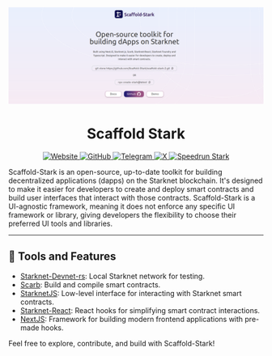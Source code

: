 <p align="center">
<img src="./ScaffoldStark.png" alt="The Scaffold Stark">
</p>

<h1 align="center">Scaffold Stark</h1>

<p align="center">
<a href="https://scaffoldstark.com">
<img src="https://img.shields.io/badge/Website-ScaffoldStark.com-blue?style=flat-square&logo=google-chrome" alt="Website">
</a>
<a href="https://github.com/Quantum3-Labs/scaffold-stark-2">
<img src="https://img.shields.io/badge/GitHub-Quantum3--Labs-black?style=flat-square&logo=github&logoColor=white" alt="GitHub">
</a>
<a href="https://t.me/+wO3PtlRAreo4MDI9">
<img src="https://img.shields.io/badge/Telegram-Group%20Chat-blue?style=flat-square&logo=telegram" alt="Telegram">
</a>
<a href="https://x.com/ScaffoldStark">
<img src="https://img.shields.io/badge/ScaffoldStark-black?style=flat-square&logo=x&logoColor=white" alt="X">
</a>
<a href="https://www.speedrunstark.com/">
<img src="https://img.shields.io/badge/Speedrun%20Stark-Explore%20Challenges-orange?style=flat-square&logo=target" alt="Speedrun Stark">
</a>
</p>

Scaffold-Stark is an open-source, up-to-date toolkit for building decentralized applications (dapps) on the Starknet blockchain. It's designed to make it easier for developers to create and deploy smart contracts and build user interfaces that interact with those contracts. Scaffold-Stark is a UI-agnostic framework, meaning it does not enforce any specific UI framework or library, giving developers the flexibility to choose their preferred UI tools and libraries.

---

## 🚀 Tools and Features
- [Starknet-Devnet-rs](https://github.com/0xSpaceShard/starknet-devnet-rs): Local Starknet network for testing.
- [Scarb](https://docs.swmansion.com/scarb/): Build and compile smart contracts.
- [StarknetJS](https://www.starknetjs.com/docs/guides/intro): Low-level interface for interacting with Starknet smart contracts.
- [Starknet-React](https://starknet-react.com/docs/getting-started): React hooks for simplifying smart contract interactions.
- [NextJS](https://nextjs.org/docs): Framework for building modern frontend applications with pre-made hooks.

Feel free to explore, contribute, and build with Scaffold-Stark!